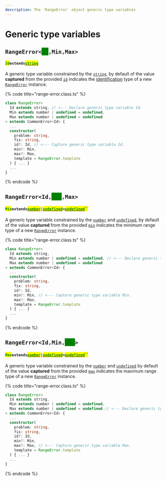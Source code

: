 ```yaml
---
description: The `RangeError` object generic type variables
---
```


# Generic type variables

## `RangeError<`<mark style="color:green;background-color:green;">`Id`</mark>`,Min,Max>` <a href="#wrap-opening" id="wrap-opening"></a>

#### <mark style="color:green;">`Id`</mark>`extends`[<mark style="color:green;">`string`</mark>](https://www.typescriptlang.org/docs/handbook/basic-types.html#string)

​A generic type variable constrained by the [`string`](https://developer.mozilla.org/en-US/docs/Web/JavaScript/Reference/Global\_Objects/String), by default of the value **captured** from the provided [`id`](constructor.md#id-id) indicates the [identification](../getting-started/basic-concepts.md#identification) type of a new [`RangeError`](broken-reference) instance.

{% code title="range-error.class.ts" %}
```typescript
class RangeError<
  Id extends string, // <--- Declare generic type variable Id.
  Min extends number | undefined = undefined,
  Max extends number | undefined = undefined
> extends CommonError<Id> {
  ...
  constructor(
    problem: string,
    fix: string,
    id?: Id, // <--- Capture generic type variable Id.
    min?: Min,
    max?: Max,
    template = RangeError.template
  ) { ... }
  ...
}
```
{% endcode %}

## `RangeError<Id,`<mark style="color:green;background-color:green;">`Min`</mark>`,Max>` <a href="#wrap-opening" id="wrap-opening"></a>

#### <mark style="color:green;">`Min`</mark>`extends`[<mark style="color:green;">`number`</mark>](https://www.typescriptlang.org/docs/handbook/basic-types.html#number)`|`[<mark style="color:green;">`undefined`</mark>](https://www.typescriptlang.org/docs/handbook/basic-types.html#null-and-undefined)`=`[<mark style="color:green;">`undefined`</mark>](https://www.typescriptlang.org/docs/handbook/basic-types.html#null-and-undefined)<mark style="color:green;">``</mark>

​A generic type variable constrained by the [`number`](https://www.typescriptlang.org/docs/handbook/basic-types.html#number) and [`undefined`](https://www.typescriptlang.org/docs/handbook/basic-types.html#null-and-undefined), by default of the value **captured** from the provided [`min`](constructor.md#min-min) indicates the minimum range type of a new [`RangeError`](broken-reference) instance.

{% code title="range-error.class.ts" %}
```typescript
class RangeError<
  Id extends string,
  Min extends number | undefined = undefined, // <--- Declare generic type variable Min.
  Max extends number | undefined = undefined
> extends CommonError<Id> {
  ...
  constructor(
    problem: string,
    fix: string,
    id?: Id,
    min?: Min, // <--- Capture generic type variable Min.
    max?: Max,
    template = RangeError.template
  ) { ... }
  ...
}
```
{% endcode %}

## `RangeError<Id,Min,`<mark style="color:green;background-color:green;">`Max`</mark>`>` <a href="#wrap-opening" id="wrap-opening"></a>

#### <mark style="color:green;">`Max`</mark>`extends`[<mark style="color:green;">`number`</mark>](https://www.typescriptlang.org/docs/handbook/basic-types.html#number)`|`[<mark style="color:green;">`undefined`</mark>](https://www.typescriptlang.org/docs/handbook/basic-types.html#null-and-undefined)`=`[<mark style="color:green;">`undefined`</mark>](https://www.typescriptlang.org/docs/handbook/basic-types.html#null-and-undefined)<mark style="color:green;">``</mark>

​A generic type variable constrained by the [`number`](https://www.typescriptlang.org/docs/handbook/basic-types.html#number) and [`undefined`](https://www.typescriptlang.org/docs/handbook/basic-types.html#null-and-undefined) by default of the value **captured** from the provided [`max`](constructor.md#max-max) indicates the maximum range type of a new [`RangeError`](broken-reference) instance.

{% code title="range-error.class.ts" %}
```typescript
class RangeError<
  Id extends string,
  Min extends number | undefined = undefined,
  Max extends number | undefined = undefined // <--- Declare generic type variable Max.
> extends CommonError<Id> {
  ...
  constructor(
    problem: string,
    fix: string,
    id?: Id,
    min?: Min,
    max?: Max, // <--- Capture generic type variable Max.
    template = RangeError.template
  ) { ... }
  ...
}
```
{% endcode %}

